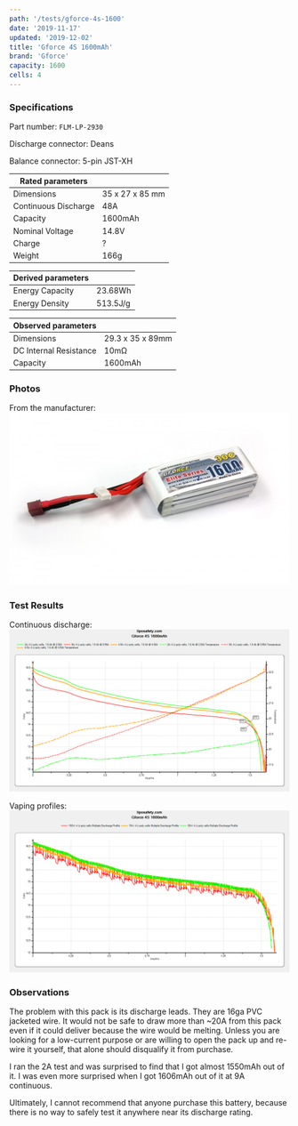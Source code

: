 ```yaml
---
path: '/tests/gforce-4s-1600'
date: '2019-11-17'
updated: '2019-12-02'
title: 'Gforce 4S 1600mAh'
brand: 'Gforce'
capacity: 1600
cells: 4
---
```


### Specifications

Part number: `FLM-LP-2930`

Discharge connector: Deans

Balance connector: 5-pin JST-XH

| Rated parameters     |                 |
| -------------------- | --------------- |
| Dimensions           | 35 x 27 x 85 mm |
| Continuous Discharge | 48A             |
| Capacity             | 1600mAh         |
| Nominal Voltage      | 14.8V           |
| Charge               | ?               |
| Weight               | 166g            |

| Derived parameters |          |
| ------------------ | -------- |
| Energy Capacity    | 23.68Wh  |
| Energy Density     | 513.5J/g |

| Observed parameters    |                  |
| ---------------------- | ---------------- |
| Dimensions             | 29.3 x 35 x 89mm |
| DC Internal Resistance | 10m&ohm;         |
| Capacity               | 1600mAh          |

### Photos

From the manufacturer: ![battery](../images/gforce-4s-1600-mfg.jpg)

### Test Results

Continuous discharge: ![Test Results](../images/tests/gforce-4s-1600-continuous.png)

Vaping profiles: ![Test Results](../images/tests/gforce-4s-1600-profiles.png)

### Observations

The problem with this pack is its discharge leads. They are 16ga PVC jacketed wire. It would not be safe to draw more than ~20A from this pack even if it could deliver because the wire would be melting. Unless you are looking for a low-current purpose or are willing to open the pack up and re-wire it yourself, that alone should disqualify it from purchase.

I ran the 2A test and was surprised to find that I got almost 1550mAh out of it. I was even more surprised when I got 1606mAh out of it at 9A continuous.

Ultimately, I cannot recommend that anyone purchase this battery, because there is no way to safely test it anywhere near its discharge rating.
